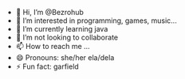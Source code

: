 - 👋 Hi, I’m @Bezrohub
- 👀 I’m interested in programming, games, music...
- 🌱 I’m currently learning java
- 💞️ I’m not looking to collaborate
- 📫 How to reach me ...
- 😄 Pronouns: she/her ela/dela
- ⚡ Fun fact: garfield

<!---
Bezrohub/Bezrohub is a ✨ special ✨ repository because its `README.md` (this file) appears on your GitHub profile.
You can click the Preview link to take a look at your changes.
--->

